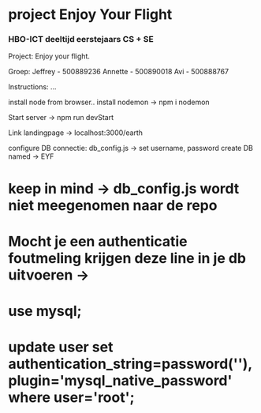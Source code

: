 # project Enjoy Your Flight
### HBO-ICT deeltijd eerstejaars CS + SE

Project: Enjoy your flight.

Groep:  Jeffrey  - 500889236
        Annette  - 500890018
        Avi      - 500888767

Instructions: 
...

install node from browser..
install nodemon -> npm i nodemon

Start server -> npm run devStart

Link landingpage -> localhost:3000/earth

configure DB connectie: 
        db_config.js -> set username, password
        create DB named -> EYF
# keep in mind -> db_config.js wordt niet meegenomen naar de repo
# Mocht je een authenticatie foutmeling krijgen deze line in je db uitvoeren ->
#       use mysql;
#       update user set authentication_string=password(''), plugin='mysql_native_password' where user='root';